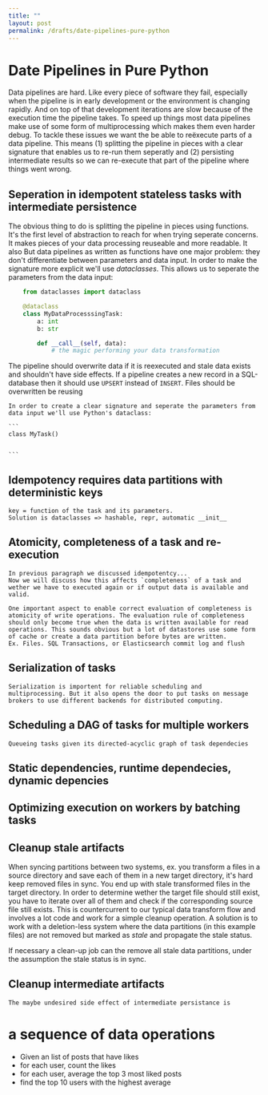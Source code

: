 ```yaml
---
title: ""
layout: post
permalink: /drafts/date-pipelines-pure-python
---
```


# Date Pipelines in Pure Python

Data pipelines are hard. Like every piece of software they fail, especially when the pipeline is in early development or the environment is changing rapidly. And on top of that development iterations are slow because of the execution time the pipeline takes. To speed up things most data pipelines make use of some form of multiprocessing which makes them even harder debug. To tackle these issues we want the be able to reëxecute parts of a data pipeline. This means (1) splitting the pipeline in pieces with a clear signature that enables us to re-run them seperatly and (2) persisting intermediate results so we can re-execute that part of the pipeline where things went wrong.

## Seperation in idempotent stateless tasks with intermediate persistence

The obvious thing to do is splitting the pipeline in pieces using functions. It's the first level of abstraction to reach for when trying seperate concerns. It makes pieces of your data processing reuseable and more readable. It also 
But data pipelines as written as functions have one major problem: they don't differentiate between parameters and data input. In order to make the signature more explicit we'll use _dataclasses_. This allows us to seperate the parameters from the data input:

```python
    from dataclasses import dataclass

    @dataclass
    class MyDataProcesssingTask:
        a: int
        b: str

        def __call__(self, data):
            # the magic performing your data transformation

```

The pipeline should overwrite data if it is reexecuted and stale data exists and shouldn't have side effects. If a pipeline creates a new record in a SQL-database then it should use `UPSERT` instead of `INSERT`. Files should be overwritten be reusing

    In order to create a clear signature and seperate the parameters from data input we'll use Python's dataclass:

    ```
    class MyTask()


    ```

## Idempotency requires data partitions with deterministic keys

    key = function of the task and its parameters.
    Solution is dataclasses => hashable, repr, automatic __init__

## Atomicity, completeness of a task and re-execution

    In previous paragraph we discussed idempotentcy...
    Now we will discuss how this affects `completeness` of a task and wether we have to executed again or if output data is available and valid.

    One important aspect to enable correct evaluation of completeness is atomicity of write operations. The evaluation rule of completeness should only become true when the data is written available for read operations. This sounds obvious but a lot of datastores use some form of cache or create a data partition before bytes are written.
    Ex. Files. SQL Transactions, or Elasticsearch commit log and flush

## Serialization of tasks

    Serialization is importent for reliable scheduling and multiprocessing. But it also opens the door to put tasks on message brokers to use different backends for distributed computing.

## Scheduling a DAG of tasks for multiple workers

    Queueing tasks given its directed-acyclic graph of task dependecies

## Static dependencies, runtime dependecies, dynamic depencies

## Optimizing execution on workers by batching tasks

## Cleanup stale artifacts

When syncing partitions between two systems, ex. you transform a files in a source directory and save each of them in a new target directory, it's hard keep removed files in sync. You end up with stale transformed files in the target directory. In order to determine wether the target file should still exist, you have to iterate over all of them and check if the corresponding source file still exists. This is countercurrent to our typical data transform flow and involves a lot code and work for a simple cleanup operation. A solution is to work with a deletion-less system where the data partitions (in this example files) are not removed but marked as _stale_ and propagate the stale status.

If necessary a clean-up job can the remove all stale data partitions, under the assumption the stale status is in sync.

[comment]: <> (May be we should think differently about the data paritions and see them more as data updates operations. Then the _stale_ flag becomes a deletion operation. The whole pipeline is more about propagating/syncing operation.)

## Cleanup intermediate artifacts

    The maybe undesired side effect of intermediate persistance is

# a sequence of data operations

- Given an list of posts that have likes
- for each user, count the likes
- for each user, average the top 3 most liked posts
- find the top 10 users with the highest average

#
